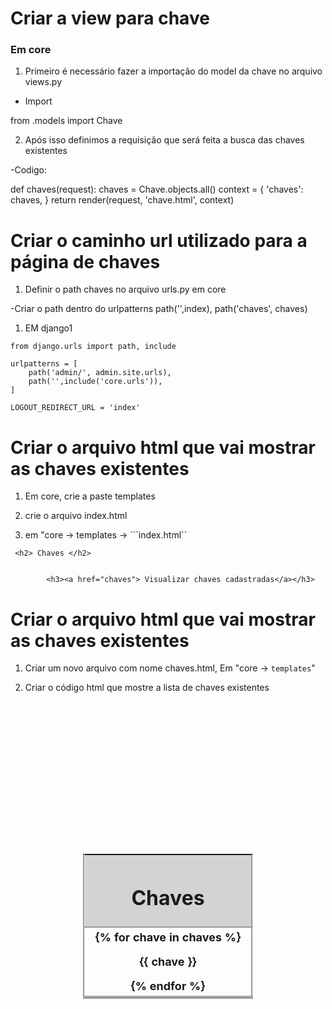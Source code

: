 # Criar a view para chave
### Em core 
1. Primeiro é necessário fazer a importação do model da chave no arquivo views.py

- Import

from .models import Chave

2. Após isso definimos a requisição que será feita a busca das chaves existentes

-Codigo: 

def chaves(request):
    chaves = Chave.objects.all()
    context = {
        'chaves': chaves,
    }
    return render(request, 'chave.html', context)


# Criar o caminho url utilizado para a página de chaves


1. Definir o path chaves no arquivo urls.py em core

-Criar o path dentro do urlpatterns
path('',index),
path('chaves', chaves)

1. EM django1

```
from django.urls import path, include

urlpatterns = [
    path('admin/', admin.site.urls),
    path('',include('core.urls')),
]

LOGOUT_REDIRECT_URL = 'index'

```


# Criar o arquivo html que vai mostrar as chaves existentes
1. Em core, crie a paste templates

1. crie o arquivo index.html

1. em "core -> templates -> ```index.html``

```
 <h2> Chaves </h2>
        

        <h3><a href="chaves"> Visualizar chaves cadastradas</a></h3>
```

# Criar o arquivo html que vai mostrar as chaves existentes

1. Criar um novo arquivo com nome chaves.html, Em "core -> ``templates``"

1. Criar o código html que mostre a lista de chaves existentes


<!DOCTYPE html>
<html lang="pt-br">

<head>
    <meta charset="UTF-8">
    <title>Chaves</title>
</head>
<body >
    <table style="display: flex; justify-content: center; margin-top: 250px; ">
        <tr>
            <th style="border-style: groove; width: 250px; background-color: lightgray;"><h1>Chaves</h1></th>
        </tr>
        <tr>
            <th style="border-style: groove; font-size: large;">
                {% for chave in chaves %}
                    <p> {{ chave }} </p>
                {% endfor %}
            </th>
        </tr>
    </table>
</body>
    
        
</html>
